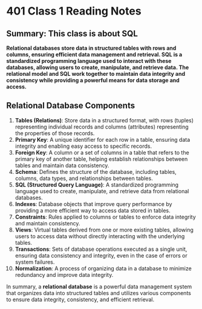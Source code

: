 # 401 Class 1 Reading Notes

## Summary: This class is about SQL  

**Relational databases store data in structured tables with rows and columns, ensuring efficient data management and retrieval. SQL is a standardized programming language used to interact with these databases, allowing users to create, manipulate, and retrieve data. The relational model and SQL work together to maintain data integrity and consistency while providing a powerful means for data storage and access.**

## Relational Database Components

1. **Tables (Relations)**: Store data in a structured format, with rows (tuples) representing individual records and columns (attributes) representing the properties of those records.
2. **Primary Key**: A unique identifier for each row in a table, ensuring data integrity and enabling easy access to specific records.
3. **Foreign Key**: A column or a set of columns in a table that refers to the primary key of another table, helping establish relationships between tables and maintain data consistency.
4. **Schema**: Defines the structure of the database, including tables, columns, data types, and relationships between tables.
5. **SQL (Structured Query Language)**: A standardized programming language used to create, manipulate, and retrieve data from relational databases.
6. **Indexes**: Database objects that improve query performance by providing a more efficient way to access data stored in tables.
7. **Constraints**: Rules applied to columns or tables to enforce data integrity and maintain consistency.
8. **Views**: Virtual tables derived from one or more existing tables, allowing users to access data without directly interacting with the underlying tables.
9. **Transactions**: Sets of database operations executed as a single unit, ensuring data consistency and integrity, even in the case of errors or system failures.
10. **Normalization**: A process of organizing data in a database to minimize redundancy and improve data integrity.

In summary, a **relational database** is a powerful data management system that organizes data into structured tables and utilizes various components to ensure data integrity, consistency, and efficient retrieval.
